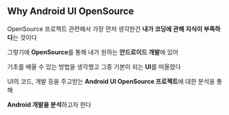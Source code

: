 ## Why Android UI OpenSource

OpenSource 프로젝트 관련해서 가장 먼저 생각한건 **내가 코딩에 관해 지식이 부족하다**는 것이다

그렇기에 **OpenSource**를 통해 내가 원하는 **안드로이드 개발**에 있어

기초를 배울 수 있는 방법을 생각했고 그중 기본이 되는 **UI**를 떠올렸다

UI의 코드, 개발 등을 주고받는 **Android UI OpenSource 프로젝트**에 대한 분석을 통해

**Android 개발을 분석**하고자 한다
